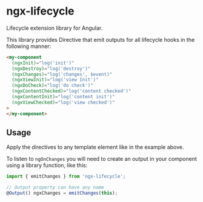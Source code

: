 # ngx-lifecycle

Lifecycle extension library for Angular.

This library provides Directive that emit outputs for all lifecycle hooks in the following manner:

```html
<my-component
  (ngxInit)="log('init')"
  (ngxDestroy)="log('destroy')"
  (ngxChanges)="log('changes', $event)"
  (ngxViewInit)="log('view Init')"
  (ngxDoCheck)="log('do check')"
  (ngxContentChecked)="log('content checked')"
  (ngxContentInit)="log('content init')"
  (ngxViewChecked)="log('view checked')"
>
</my-component>
```

## Usage

Apply the directives to any template element like in the example above.

To listen to `ngOnChanges` you will need to create an output in your component using a library function, like this:

```ts
import { emitChanges } from 'ngx-lifecycle';

// Output property can have any name
@Output() ngxChanges = emitChanges(this);
```
